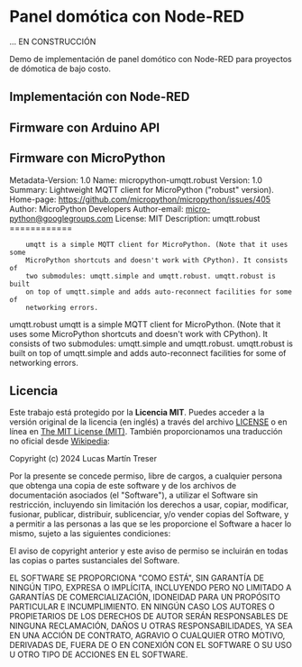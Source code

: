 # Panel domótica con Node-RED

... EN CONSTRUCCIÓN

Demo de implementación de panel domótico con Node-RED para proyectos de dómotica de bajo costo. 

## Implementación con Node-RED



## Firmware con Arduino API



## Firmware con MicroPython

Metadata-Version: 1.0
Name: micropython-umqtt.robust
Version: 1.0
Summary: Lightweight MQTT client for MicroPython ("robust" version).
Home-page: https://github.com/micropython/micropython/issues/405
Author: MicroPython Developers
Author-email: micro-python@googlegroups.com
License: MIT
Description: umqtt.robust
        ============

        umqtt is a simple MQTT client for MicroPython. (Note that it uses some
        MicroPython shortcuts and doesn't work with CPython). It consists of
        two submodules: umqtt.simple and umqtt.robust. umqtt.robust is built
        on top of umqtt.simple and adds auto-reconnect facilities for some of
        networking errors.

umqtt.robust
umqtt is a simple MQTT client for MicroPython. (Note that it uses some
MicroPython shortcuts and doesn't work with CPython). It consists of
two submodules: umqtt.simple and umqtt.robust. umqtt.robust is built
on top of umqtt.simple and adds auto-reconnect facilities for some of
networking errors.

## Licencia

Este trabajo está protegido por la **Licencia MIT**. Puedes acceder a la versión original de la licencia (en inglés) a través del archivo [LICENSE](./LICENSE) o en línea en [The MIT License (MIT)](https://mit-license.org/). También proporcionamos una traducción no oficial desde [Wikipedia](https://es.m.wikipedia.org/wiki/Licencia_MIT#La_licencia):

Copyright (c) 2024 Lucas Martín Treser

Por la presente se concede permiso, libre de cargos, a cualquier persona que obtenga una copia de este software y de los archivos de documentación asociados (el "Software"), a utilizar el Software sin restricción, incluyendo sin limitación los derechos a usar, copiar, modificar, fusionar, publicar, distribuir, sublicenciar, y/o vender copias del Software, y a permitir a las personas a las que se les proporcione el Software a hacer lo mismo, sujeto a las siguientes condiciones:

El aviso de copyright anterior y este aviso de permiso se incluirán en todas las copias o partes sustanciales del Software.

EL SOFTWARE SE PROPORCIONA "COMO ESTÁ", SIN GARANTÍA DE NINGÚN TIPO, EXPRESA O IMPLÍCITA, INCLUYENDO PERO NO LIMITADO A GARANTÍAS DE COMERCIALIZACIÓN, IDONEIDAD PARA UN PROPÓSITO PARTICULAR E INCUMPLIMIENTO. EN NINGÚN CASO LOS AUTORES O PROPIETARIOS DE LOS DERECHOS DE AUTOR SERÁN RESPONSABLES DE NINGUNA RECLAMACIÓN, DAÑOS U OTRAS RESPONSABILIDADES, YA SEA EN UNA ACCIÓN DE CONTRATO, AGRAVIO O CUALQUIER OTRO MOTIVO, DERIVADAS DE, FUERA DE O EN CONEXIÓN CON EL SOFTWARE O SU USO U OTRO TIPO DE ACCIONES EN EL SOFTWARE.
